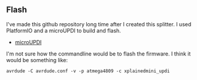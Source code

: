 ## Flash

I've made this github repository long time after I created this splitter.
I used PlatformIO and a microUPDI to build and flash.

+ [microUPDI](https://github.com/MCUdude/microUPDI)

I'm not sure how the commandline would be to flash the firmware. I think it would be something like:

`avrdude -C avrdude.conf -v -p atmega4809 -c xplainedmini_updi`

